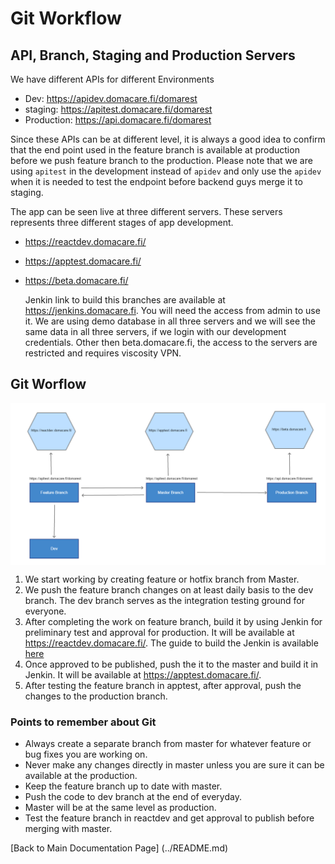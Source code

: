 # Git Workflow

## API, Branch, Staging and Production Servers
We have different APIs for different Environments
- Dev: https://apidev.domacare.fi/domarest
- staging: https://apitest.domacare.fi/domarest
- Production: https://api.domacare.fi/domarest

Since these APIs can be at different level, it is always a good idea to confirm that the end point used in the feature branch is available at production before we push feature branch to the production. Please note that we are using `apitest` in the development instead of `apidev` and only use the `apidev` when it is needed to test the endpoint before backend guys merge it to staging.

The app can be seen live at three different servers. These servers represents three different stages of app development.
- https://reactdev.domacare.fi/
- https://apptest.domacare.fi/
- https://beta.domacare.fi/

  Jenkin link to build this branches are available at https://jenkins.domacare.fi. You will need the access from admin to use it. We are using demo database in all three servers and we will see the same data in all three servers, if we login with our development credentials.
  Other then beta.domacare.fi, the access to the servers are restricted and requires viscosity VPN.

## Git Worflow

<img src="images/git-flow.png" alt="Booking nav" align="center" />

1. We start working by creating feature or hotfix branch from Master.
2. We push the feature branch changes on at least daily basis to the dev branch. The dev branch serves as the integration testing ground for everyone.
3. After completing the work on feature branch, build it by using Jenkin for preliminary test and approval for production. It will be available at https://reactdev.domacare.fi/. The guide to build the Jenkin is available [here](build.md)
4. Once approved to be published, push the it to the master and build it in Jenkin. It will be available at https://apptest.domacare.fi/.
5. After testing the feature branch in apptest, after approval, push the changes to the production branch.

### Points to remember about Git
- Always create a separate branch from master for whatever feature or bug fixes you are working on.
- Never make any changes directly in master unless you are sure it can be available at the production.
- Keep the feature branch up to date with master.
- Push the code to dev branch at the end of everyday.
- Master will be at the same level as production.
- Test the feature branch in reactdev and get approval to publish before merging with master.


[Back to Main Documentation Page] (../README.md)
